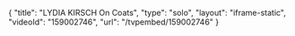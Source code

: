 {
    "title": "LYDIA KIRSCH On Coats",
    "type": "solo",
    "layout": "iframe-static",
    "videoId": "159002746",
    "url": "\/tvpembed\/159002746"
}